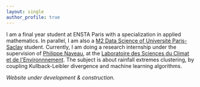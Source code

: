 ```yaml
---
layout: single
author_profile: true
---
```


I am a final year student at ENSTA Paris with a specialization in applied mathematics. In parallel, I am also a [M2 Data Science of Université Paris-Saclay](https://datascience-x-master-paris-saclay.fr/) student. Currently, I am doing a research internship under the supervision of [Philippe Naveau](https://www.lsce.ipsl.fr/Phocea/Pisp/visu.php?id=44&uid=naveau), at the [Laboratoire des Sciences du Climat et de l'Environnnement](https://www.lsce.ipsl.fr/en/index.php). The subject is about rainfall extremes clustering, by coupling Kullback-Leibler divergence and machine learning algorithms.

<!-- Next year, I will start a CIFRE PhD at [CMAP](https://portail.polytechnique.edu/cmap/en), Ecole Polytechnique, and [EDF R&D](https://www.edf.fr/en/the-edf-group/who-we-are/activities/research-and-development), Saclay, supervised by [Julie Josse](http://juliejosse.com/) and [Aymeric Dieuleveut](http://www.cmap.polytechnique.fr/~aymeric.dieuleveut/) from CMAP, and Olivier Féron and [Yannig Goude](https://www.imo.universite-paris-saclay.fr/~goude/about.html) from EDF. The topic of this PhD will be electricity price forecasting on short-term markets, with a statistical learning approach. -->

*Website under development & construction.*
